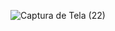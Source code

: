 ![Captura de Tela (22)](https://user-images.githubusercontent.com/105209565/185148231-11d11d98-c06c-4cf5-84ba-488b8b0543d2.png)

